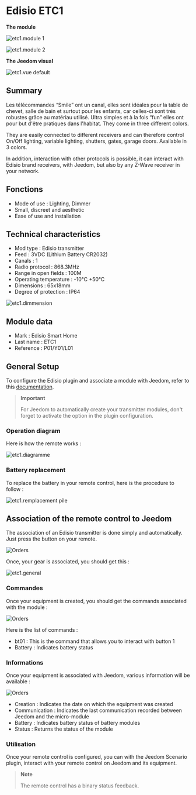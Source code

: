 # Edisio ETC1

**The module**

![etc1.module 1](images/etc1/etc1.module-1.jpg)

![etc1.module 2](images/etc1/etc1.module-2.png)

**The Jeedom visual**

![etc1.vue default](images/etc1/etc1.vue-default.jpg)

## Summary 

Les télécommandes “Smile” ont un canal, elles sont idéales pour la table de chevet, salle de bain et surtout pour les enfants, car celles-ci sont très robustes grâce au matériau utilisé. Ultra simples et à la fois “fun” elles ont pour but d'être pratiques dans l'habitat. They come in three different colors.

They are easily connected to different receivers and can therefore control On/Off lighting, variable lighting, shutters, gates, garage doors. Available in 3 colors.

In addition, interaction with other protocols is possible, it can interact with Edisio brand receivers, with Jeedom, but also by any Z-Wave receiver in your network.

## Fonctions

-   Mode of use : Lighting, Dimmer
-   Small, discreet and aesthetic
-   Ease of use and installation

## Technical characteristics

-   Mod type : Edisio transmitter
-   Feed : 3VDC (Lithium Battery CR2032)
-   Canals : 1
-   Radio protocol : 868.3MHz
-   Range in open fields : 100M
-   Operating temperature : -10°C +50°C
-   Dimensions : 65x18mm
-   Degree of protection : IP64

![etc1.dimmension](images/etc1/etc1.dimmension.png)

## Module data

-   Mark : Edisio Smart Home
-   Last name : ETC1
-   Reference : P01/Y01/L01

## General Setup

To configure the Edisio plugin and associate a module with Jeedom, refer to this [documentation](https://doc.jeedom.com/en_US/plugins/automation%20protocol/edisio/).

> **Important**
>
> For Jeedom to automatically create your transmitter modules, don't forget to activate the option in the plugin configuration.

### Operation diagram

Here is how the remote works :

![etc1.diagramme](images/etc1/etc1.diagramme.jpg)

### Battery replacement

To replace the battery in your remote control, here is the procedure to follow :

![etc1.remplacement pile](images/etc1/etc1.remplacement-pile.jpg)

## Association of the remote control to Jeedom

The association of an Edisio transmitter is done simply and automatically. Just press the button on your remote.

![Orders](images/etc1/etc1.touche-c.jpg)

Once, your gear is associated, you should get this :

![etc1.general](images/etc1/etc1.general.jpg)

### Commandes

Once your equipment is created, you should get the commands associated with the module :

![Orders](images/etc1/etc1.commandes.jpg)

Here is the list of commands :

-   bt01 : This is the command that allows you to interact with button 1
-   Battery : Indicates battery status

### Informations

Once your equipment is associated with Jeedom, various information will be available :

![Orders](images/etc1/etc1.informations.jpg)

-   Creation : Indicates the date on which the equipment was created
-   Communication : Indicates the last communication recorded between Jeedom and the micro-module
-   Battery : Indicates battery status of battery modules
-   Status : Returns the status of the module

### Utilisation

Once your remote control is configured, you can with the Jeedom Scenario plugin, interact with your remote control on Jeedom and its equipment.

> **Note**
>
> The remote control has a binary status feedback.
